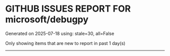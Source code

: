 
# GITHUB ISSUES REPORT FOR microsoft/debugpy


Generated on 2025-07-18 using: stale=30, all=False


Only showing items that are new to report in past 1 day(s)


---




















